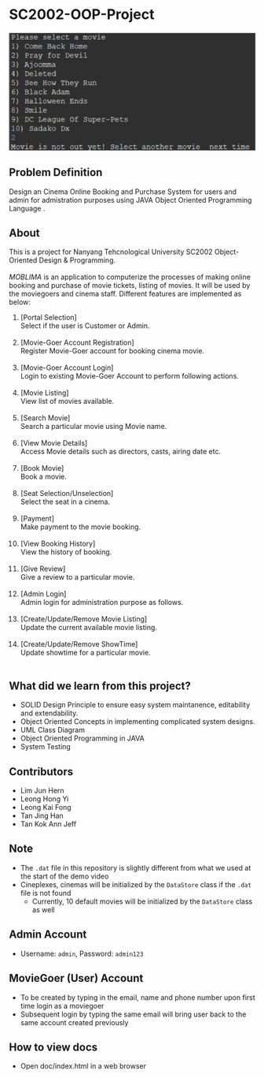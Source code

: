 # SC2002-OOP-Project
<img src="Reference/MOBLIMADisplay.png"/>

## Problem Definition
Design an Cinema Online Booking and Purchase System for users and admin for admistration purposes using JAVA Object Oriented Programming Language .

## About

This is a project for Nanyang Tehcnological University SC2002 Object-Oriented Design & Programming.<br><br>
*MOBLIMA* is an application to computerize the processes of making online booking and purchase of movie tickets, listing of movies. It will be used by the moviegoers and cinema staff. Different features are implemented as below:

1. [Portal Selection] <br> Select if the user is Customer or Admin.
<br><br>
3. [Movie-Goer Account Registration]<br> Register Movie-Goer account for booking cinema movie.
<br><br>
5. [Movie-Goer Account Login]<br> Login to existing Movie-Goer Account to perform following actions.
<br><br>
6. [Movie Listing]<br> View list of movies available.
<br><br>
7. [Search Movie]<br> Search a particular movie using Movie name.
<br><br>
8. [View Movie Details]<br> Access Movie details such as directors, casts, airing date etc.
<br><br>
9. [Book Movie]<br> Book a movie.
<br><br>
10. [Seat Selection/Unselection]<br> Select the seat in a cinema.
<br><br>
11. [Payment]<br> Make payment to the movie booking.
<br><br>
12. [View Booking History]<br> View the history of booking.
<br><br>
13. [Give Review]<br> Give a review to a particular movie.
<br><br>
14. [Admin Login]<br> Admin login for administration purpose as follows.
<br><br>
15. [Create/Update/Remove Movie Listing]<br> Update the current available movie listing.
<br><br>
16. [Create/Update/Remove ShowTime]<br> Update showtime for a particular movie.
<br><br>

## What did we learn from this project?

- SOLID Design Principle to ensure easy system maintanence, editability and extendability.
- Object Oriented Concepts in implementing complicated system designs.
- UML Class Diagram
- Object Oriented Programming in JAVA
- System Testing

## Contributors

- Lim Jun Hern
- Leong Hong Yi
- Leong Kai Fong
- Tan Jing Han
- Tan Kok Ann Jeff

## Note
* The `.dat` file in this repository is slightly different from what we used at the start of the demo video
* Cineplexes, cinemas will be initialized by the `DataStore` class if the `.dat` file is not found
    * Currently, 10 default movies will be initialized by the `DataStore` class as well

## Admin Account
* Username: `admin`, Password: `admin123`

## MovieGoer (User) Account
* To be created by typing in the email, name and phone number upon first time login as a moviegoer
* Subsequent login by typing the same email will bring user back to the same account created previously

## How to view docs
* Open doc/index.html in a web browser
